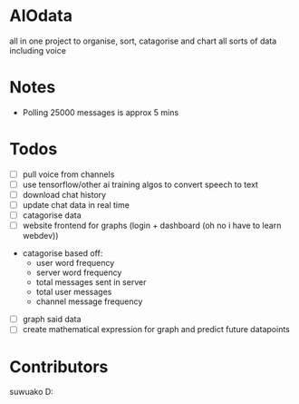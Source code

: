 # AIOdata
all in one project to organise, sort, catagorise and chart all sorts of data including voice

# Notes
- Polling 25000 messages is approx 5 mins

# Todos
- [ ] pull voice from channels
- [ ] use tensorflow/other ai training algos to convert speech to text
- [ ] download chat history
- [ ] update chat data in real time
- [ ] catagorise data
- [ ] website frontend for graphs (login + dashboard (oh no i have to learn webdev))

- catagorise based off:
    - user word frequency
    - server word frequency
    - total messages sent in server
    - total user messages
    - channel message frequency

- [ ] graph said data
- [ ] create mathematical expression for graph and predict future datapoints

# Contributors

suwuako D:
